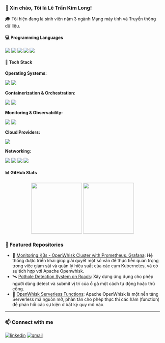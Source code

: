 ### 👋 Xin chào, Tôi là Lê Trần Kim Long!

🎓 Tôi hiện đang là sinh viên năm 3 ngành Mạng máy tính và Truyền thông dữ liệu.

#### 💻 Programming Languages

<p align="left"> 
<img src="https://img.shields.io/badge/C-00599C?style=flat&logo=c&logoColor=white"/> <img src="https://img.shields.io/badge/C++-00599C?style=flat&logo=c%2B%2B&logoColor=white"/> <img src="https://img.shields.io/badge/C%23-239120?style=flat&logo=c-sharp&logoColor=white"/> <img src="https://img.shields.io/badge/Java-007396?style=flat&logo=java&logoColor=white"/> <img src="https://img.shields.io/badge/Bash-4EAA25?style=flat&logo=gnu-bash&logoColor=white"/> </p>

#### 🔧 Tech Stack

**Operating Systems:**

<p align="left">
  <img src="https://img.shields.io/badge/Linux-FCC624?style=flat&logo=linux&logoColor=black"/>
  <img src="https://img.shields.io/badge/Ubuntu-E95420?style=flat&logo=ubuntu&logoColor=white"/>
</p>

**Containerization & Orchestration:**

<p align="left">
  <img src="https://img.shields.io/badge/Docker-2496ED?style=flat&logo=docker&logoColor=white"/>
  <img src="https://img.shields.io/badge/Kubernetes-326CE5?style=flat&logo=kubernetes&logoColor=white"/>
</p>

**Monitoring & Observability:**

<p align="left">
  <img src="https://img.shields.io/badge/Prometheus-E6522C?style=flat&logo=prometheus&logoColor=white"/>
  <img src="https://img.shields.io/badge/Grafana-F46800?style=flat&logo=grafana&logoColor=white"/>
</p>

**Cloud Providers:**

<p align="left">
  <img src="https://img.shields.io/badge/AWS-232F3E?style=flat&logo=amazon-aws&logoColor=white">
</p>

**Networking:**

<p align="left">
  <img src="https://img.shields.io/badge/Cisco-1BA0E2?style=flat&logo=cisco&logoColor=white"/>
  <img src="https://img.shields.io/badge/Networking-0288D1?style=flat&logo=network-1&logoColor=white"/>
  <img src="https://img.shields.io/badge/TCP/IP-4CAF50?style=flat&logo=protocol&logoColor=white"/>
  <img src="https://img.shields.io/badge/Firewall-F44336?style=flat&logo=firewall&logoColor=white"/>
</p>

#### 📊 GitHub Stats

<p align="center">
  <img src="https://github-readme-stats.vercel.app/api?username=LongLeeeee&show_icons=true&theme=radical" height="165"/>
  <img src="https://github-readme-stats.vercel.app/api/top-langs/?username=LongLeeeee&layout=compact&theme=radical" height="165"/>
</p>

### 🎯 Featured Repositories

- 🔭 [Monitoring K3s - OpenWhisk Cluster with Prometheus, Grafana](https://github.com/LongLeeeee/NT531.P21): Hệ thống được triển khai giúp giải quyết một số vấn đề thực tiễn quan trọng trong việc giám sát và quản lý hiệu suất của các cụm Kubernetes, và có sự tích hợp với Apache Openwhisk.
- 🛰️ [Pothole Detection System on Roads](https://github.com/LongLeeeee/NT118.P12): Xây dựng ứng dụng cho phép người dùng detect và submit vị trí của ổ gà một cách tự động hoặc thủ công.
- 🧩 [OpenWhisk Serverless Functions](https://github.com/LongLeeeee/NT533.P11): Apache OpenWhisk là một nền tảng Serverless mã nguồn mở, phân tán cho phép thực thi các hàm (function) để phản hồi các sự kiện ở bất kỳ quy mô nào.

---

### 📫 Connect with me

<p align="left">
  <a href="https://www.linkedin.com/in/long-le-tran-kim-265b42365/" target="blank"><img align="center" src="https://img.shields.io/badge/LinkedIn-blue?style=flat&logo=linkedin" alt="linkedin" /></a>
  <a href="mailto:longle4689@gmail.com"><img align="center" src="https://img.shields.io/badge/Gmail-red?style=flat&logo=gmail&logoColor=white" alt="gmail" /></a>
</p>
